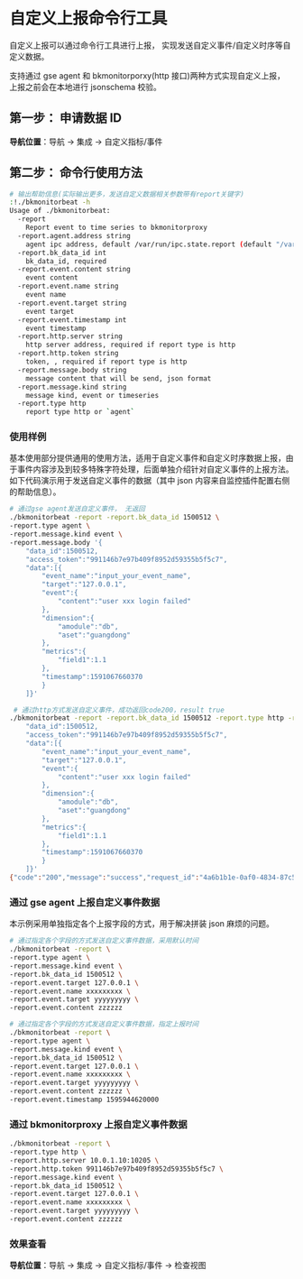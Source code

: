 # 自定义上报命令行工具

自定义上报可以通过命令行工具进行上报， 实现发送自定义事件/自定义时序等自定义数据。

支持通过 gse agent 和 bkmonitorporxy(http 接口)两种方式实现自定义上报， 上报之前会在本地进行 jsonschema 校验。

## 第一步： 申请数据 ID 

**导航位置**：导航  →  集成  →  自定义指标/事件



## 第二步： 命令行使用方法

```bash
# 输出帮助信息(实际输出更多，发送自定义数据相关参数带有report关键字)
:!./bkmonitorbeat -h
Usage of ./bkmonitorbeat:
  -report
    Report event to time series to bkmonitorproxy
  -report.agent.address string
    agent ipc address, default /var/run/ipc.state.report (default "/var/run/ipc.state.report")
  -report.bk_data_id int
    bk_data_id, required
  -report.event.content string
    event content
  -report.event.name string
    event name
  -report.event.target string
    event target
  -report.event.timestamp int
    event timestamp
  -report.http.server string
    http server address, required if report type is http
  -report.http.token string
    token, , required if report type is http
  -report.message.body string
    message content that will be send, json format
  -report.message.kind string
    message kind, event or timeseries
  -report.type http
    report type http or `agent`
```

### 使用样例

基本使用部分提供通用的使用方法，适用于自定义事件和自定义时序数据上报，由于事件内容涉及到较多特殊字符处理，后面单独介绍针对自定义事件的上报方法。
如下代码演示用于发送自定义事件的数据（其中 json 内容来自监控插件配置右侧的帮助信息）。

```bash
# 通过gse agent发送自定义事件， 无返回
./bkmonitorbeat -report -report.bk_data_id 1500512 \
-report.type agent \
-report.message.kind event \
-report.message.body '{
    "data_id":1500512,
    "access_token":"991146b7e97b409f8952d59355b5f5c7",
    "data":[{
        "event_name":"input_your_event_name",
        "target":"127.0.0.1",
        "event":{
            "content":"user xxx login failed"
        },
        "dimension":{
            "amodule":"db",
            "aset":"guangdong"
        },
        "metrics":{
            "field1":1.1
        },
        "timestamp":1591067660370
        }
    ]}'

 # 通过http方式发送自定义事件，成功返回code200，result true
./bkmonitorbeat -report -report.bk_data_id 1500512 -report.type http -report.http.server 10.0.1.36:10205 -report.message.kind event -report.message.body '{
    "data_id":1500512,
    "access_token":"991146b7e97b409f8952d59355b5f5c7",
    "data":[{
        "event_name":"input_your_event_name",
        "target":"127.0.0.1",
        "event":{
            "content":"user xxx login failed"
        },
        "dimension":{
            "amodule":"db",
            "aset":"guangdong"
        },
        "metrics":{
            "field1":1.1
        },
        "timestamp":1591067660370
        }
    ]}'
{"code":"200","message":"success","request_id":"4a6b1b1e-0af0-4834-87c5-6443662df7d3","result":"true"}
```

### 通过 gse agent 上报自定义事件数据

本示例采用单独指定各个上报字段的方式，用于解决拼装 json 麻烦的问题。

```bash
# 通过指定各个字段的方式发送自定义事件数据，采用默认时间
./bkmonitorbeat -report \
-report.type agent \
-report.message.kind event \
-report.bk_data_id 1500512 \
-report.event.target 127.0.0.1 \
-report.event.name xxxxxxxxx \
-report.event.target yyyyyyyyy \
-report.event.content zzzzzz
```

```bash
# 通过指定各个字段的方式发送自定义事件数据，指定上报时间
./bkmonitorbeat -report \
-report.type agent \
-report.message.kind event \
-report.bk_data_id 1500512 \
-report.event.target 127.0.0.1 \
-report.event.name xxxxxxxxx \
-report.event.target yyyyyyyyy \
-report.event.content zzzzzz \
-report.event.timestamp 1595944620000
```

### 通过 bkmonitorproxy 上报自定义事件数据

```bash
./bkmonitorbeat -report \
-report.type http \
-report.http.server 10.0.1.10:10205 \
-report.http.token 991146b7e97b409f8952d59355b5f5c7 \
-report.message.kind event \
-report.bk_data_id 1500512 \
-report.event.target 127.0.0.1 \
-report.event.name xxxxxxxxx \
-report.event.target yyyyyyyyy \
-report.event.content zzzzzz
```

### 效果查看

**导航位置**：导航  →  集成 →  自定义指标/事件  →  检查视图

